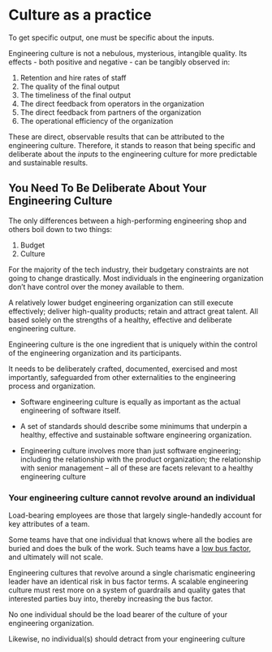 Culture as a practice
=====

To get specific output, one must be specific about the inputs. 

Engineering culture is not a nebulous, mysterious, intangible quality. Its effects - both positive and negative - can be tangibly observed in:

1. Retention and hire rates of staff
2. The quality of the final output
3. The timeliness of the final output
4. The direct feedback from operators in the organization 
5. The direct feedback from partners of the organization
6. The operational efficiency of the organization

These are direct, observable results that can be attributed to the engineering culture. Therefore, it stands to reason that being specific and deliberate about the _inputs_ to the engineering culture for more predictable and sustainable results. 


##  You Need To Be Deliberate About Your Engineering Culture

The only differences between a high-performing engineering shop and others boil down to two things:
 1. Budget
 2. Culture

For the majority of the tech industry, their budgetary constraints are not going to change drastically. Most individuals in the engineering organization don’t have control over the money available to them.

A relatively lower budget engineering organization can still execute effectively; deliver high-quality products; retain and attract great talent. All based solely on the strengths of a healthy, effective and deliberate engineering culture.

Engineering culture is the one ingredient that is uniquely within the control of the engineering organization and its participants. 

It needs to be deliberately crafted, documented, exercised and most importantly, safeguarded from other externalities to the engineering process and organization.

- Software engineering culture is equally as important as the actual engineering of software itself. 	
 	
- A set of standards should describe some minimums that underpin a healthy, effective and sustainable software engineering organization.
 	
- Engineering culture involves more than just software engineering; including the relationship with the product organization; the relationship with senior management – all of these are facets relevant to a healthy engineering culture

### Your engineering culture cannot revolve around an individual
Load-bearing employees are those that largely single-handedly account for key attributes of a team. 

Some teams have that one individual that knows where all the bodies are buried and does the bulk of the work. Such teams have a [low bus factor](https://en.wikipedia.org/wiki/Bus_factor), and ultimately will not scale.

Engineering cultures that revolve around a single charismatic engineering leader have an identical risk in bus factor terms. A scalable engineering culture must rest more on a system of guardrails and quality gates that interested parties buy into, thereby increasing the bus factor. 

No one individual should be the load bearer of the culture of your engineering organization.

Likewise, no individual(s) should detract from your engineering culture